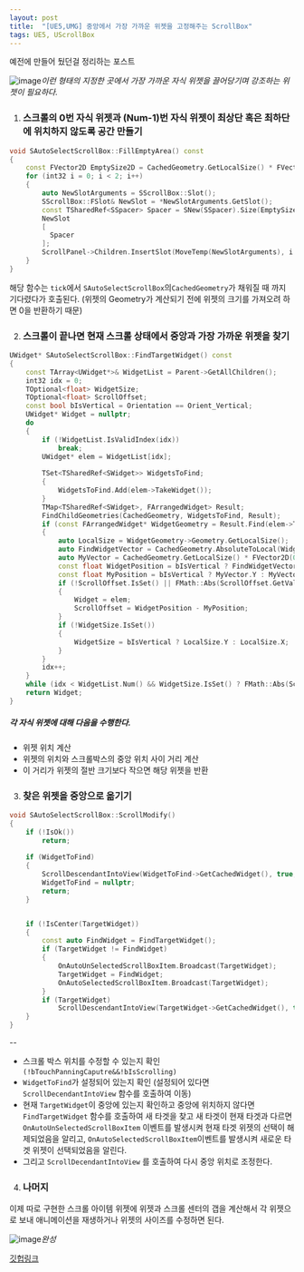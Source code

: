 ```yaml
---
layout: post
title:  "[UE5,UMG] 중앙에서 가장 가까운 위젯을 고정해주는 ScrollBox"
tags: UE5, UScrollBox
---
```

예전에 만들어 뒀던걸 정리하는 포스트 

![image](/assets/img/RefAnimation.gif)*이런 형태의 지정한 곳에서 가장 가까운 자식 위젯을 끌어당기며 강조하는 위젯이 필요하다.*

1. ### 스크롤의 0번 자식 위젯과 (Num-1)번 자식 위젯이 최상단 혹은 최하단에 위치하지 않도록 공간 만들기
```cpp
void SAutoSelectScrollBox::FillEmptyArea() const
{
	const FVector2D EmptySize2D = CachedGeometry.GetLocalSize() * FVector2D(0.5f, 0.5f);
	for (int32 i = 0; i < 2; i++)
	{
	    auto NewSlotArguments = SScrollBox::Slot();
	    SScrollBox::FSlot& NewSlot = *NewSlotArguments.GetSlot();
	    const TSharedRef<SSpacer> Spacer = SNew(SSpacer).Size(EmptySize2D);
	    NewSlot
	    [
		  Spacer
	    ];
	    ScrollPanel->Children.InsertSlot(MoveTemp(NewSlotArguments), i == 0 ? 0 : ScrollPanel->Children.Num());
	}	
}
```
 해당 함수는 ```tick```에서 ```SAutoSelectScrollBox```의```CachedGeometry```가 채워질 때 까지 기다렸다가 호출된다. (위젯의 Geometry가 계산되기 전에 위젯의 크기를 가져오려 하면 0을 반환하기 때문)




2. ### 스크롤이 끝나면 현재 스크롤 상태에서 중앙과 가장 가까운 위젯을 찾기
```cpp
UWidget* SAutoSelectScrollBox::FindTargetWidget() const
{
	const TArray<UWidget*>& WidgetList = Parent->GetAllChildren();
	int32 idx = 0;
	TOptional<float> WidgetSize;
	TOptional<float> ScrollOffset;
	const bool bIsVertical = Orientation == Orient_Vertical;
	UWidget* Widget = nullptr;
	do
	{
		if (!WidgetList.IsValidIndex(idx))
			break;
		UWidget* elem = WidgetList[idx];
		
		TSet<TSharedRef<SWidget>> WidgetsToFind;
		{
			WidgetsToFind.Add(elem->TakeWidget());
		}
		TMap<TSharedRef<SWidget>, FArrangedWidget> Result;
		FindChildGeometries(CachedGeometry, WidgetsToFind, Result);
		if (const FArrangedWidget* WidgetGeometry = Result.Find(elem->TakeWidget()))
		{
			auto LocalSize = WidgetGeometry->Geometry.GetLocalSize();
			auto FindWidgetVector = CachedGeometry.AbsoluteToLocal(WidgetGeometry->Geometry.GetAbsolutePosition()) + (LocalSize / 2);
			auto MyVector = CachedGeometry.GetLocalSize() * FVector2D(0.5f, 0.5f);
			const float WidgetPosition = bIsVertical ? FindWidgetVector.Y : FindWidgetVector.X;
			const float MyPosition = bIsVertical ? MyVector.Y : MyVector.X;
			if (!ScrollOffset.IsSet() || FMath::Abs(ScrollOffset.GetValue()) > FMath::Abs(WidgetPosition - MyPosition))
			{
				Widget = elem;
				ScrollOffset = WidgetPosition - MyPosition;
			}
			if (!WidgetSize.IsSet())
			{
				WidgetSize = bIsVertical ? LocalSize.Y : LocalSize.X;
			}
		}
		idx++;
	}
	while (idx < WidgetList.Num() && WidgetSize.IsSet() ? FMath::Abs(ScrollOffset.IsSet() ? ScrollOffset.GetValue() : 0) >= WidgetSize.GetValue() / 2 : true);
	return Widget;
}
```
##### 각 자식 위젯에 대해 다음을 수행한다.
* 위젯 위치 계산
* 위젯의 위치와 스크롤박스의 중앙 위치 사이 거리 계산
* 이 거리가 위젯의 절반 크기보다 작으면 해당 위젯을 반환




3. ### 찾은 위젯을 중앙으로 옮기기
```cpp
void SAutoSelectScrollBox::ScrollModify()
{
	if (!IsOk())
		return;
		
	if (WidgetToFind)
	{
		ScrollDescendantIntoView(WidgetToFind->GetCachedWidget(), true, EDescendantScrollDestination::Center);
		WidgetToFind = nullptr;
		return;
	}


	if (!IsCenter(TargetWidget))
	{
		const auto FindWidget = FindTargetWidget();
		if (TargetWidget != FindWidget)
		{
			OnAutoUnSelectedScrollBoxItem.Broadcast(TargetWidget);
			TargetWidget = FindWidget;
			OnAutoSelectedScrollBoxItem.Broadcast(TargetWidget);
		}
		if (TargetWidget)
			ScrollDescendantIntoView(TargetWidget->GetCachedWidget(), true, EDescendantScrollDestination::Center);
	}
}
```
--
* 스크롤 박스 위치를 수정할 수 있는지 확인```(!bTouchPanningCaputre&&!bIsScrolling)```
* ```WidgetToFind```가 설정되어 있는지 확인 (설정되어 있다면 ```ScrollDecendantIntoView``` 함수를 호출하여 이동)
* 현재 ```TargetWidget```이 중앙에 있는지 확인하고 중앙에 위치하지 않다면 ```FindTargetWidget``` 함수를 호출하여 새 타겟을 찾고 새 타겟이 현재 타겟과 다르면 ```OnAutoUnSelectedScrollBoxItem``` 이벤트를 발생시켜 현재 타겟 위젯의 선택이 해제되었음을 알리고, ```OnAutoSelectedScrollBoxItem```이벤트를 발생시켜 새로운 타겟 위젯이 선택되었음을 알린다.
* 그리고 ```ScrollDecendantIntoView``` 를 호출하여 다시 중앙 위치로 조정한다.


4. ### 나머지
이제 따로 구현한 스크롤 아이템 위젯에 위젯과 스크롤 센터의 갭을 계산해서 각 위젯으로 보내 애니메이션을 재생하거나 위젯의 사이즈를 수정하면 된다.






![image](https://github.com/piraxis2/AutoSelectScroll_UE5/raw/master/Animation.gif)*완성*

[깃헙링크](https://github.com/piraxis2/AutoSelectScroll_UE5)

